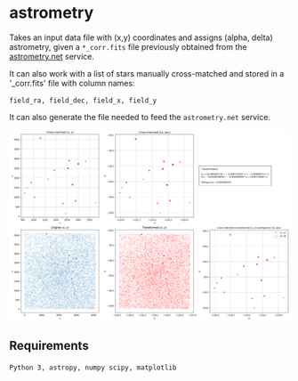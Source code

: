 
# astrometry

Takes an input data file with (x,y) coordinates and assigns (alpha, delta)
astrometry, given a `*_corr.fits` file previously obtained from the
[astrometry.net](http://nova.astrometry.net/) service.

It can also work with a list of stars manually cross-matched and stored
in a '_corr.fits' file with column names:

    field_ra, field_dec, field_x, field_y

It can also generate the file needed to feed the `astrometry.net` service.

![alt text](out.png)

## Requirements

    Python 3, astropy, numpy scipy, matplotlib
